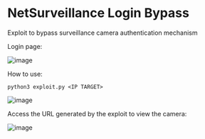 # NetSurveillance Login Bypass

Exploit to bypass surveillance camera authentication mechanism

Login page:

![image](https://github.com/d3fudd/NetSurveillance-Login-Bypass/assets/76706456/eb7e43bf-fa68-4e8d-ad0b-39b5ca12a10f)

How to use:
```
python3 exploit.py <IP TARGET>
```
![image](https://github.com/d3fudd/NetSurveillance-Login-Bypass/assets/76706456/a5317ca8-cbed-4d40-b065-21bc561c5cda)

Access the URL generated by the exploit to view the camera:

![image](https://github.com/d3fudd/NetSurveillance-Login-Bypass/assets/76706456/dd0181c9-a212-4f4e-baa4-0785f0331adf)
